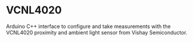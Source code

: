 # VCNL4020
Arduino C++ interface to configure and take measurements with the VCNL4020 proximity and ambient light sensor from Vishay Semiconductor.
